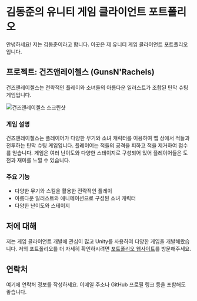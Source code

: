 # 김동준의 유니티 게임 클라이언트 포트폴리오

안녕하세요! 저는 김동준이라고 합니다. 이곳은 제 유니티 게임 클라이언트 포트폴리오입니다.

## 프로젝트: 건즈앤레이첼스 (GunsN'Rachels)

건즈앤레이첼스는 전략적인 플레이와 소녀들의 아름다운 일러스트가 조합된 탄막 슈팅 게임입니다.

![건즈앤레이첼스 스크린샷](https://raw.githubusercontent.com/your-username/your-repo/master/path/to/screenshot.png)

### 게임 설명

건즈앤레이첼스는 플레이어가 다양한 무기와 소녀 캐릭터를 이용하여 맵 상에서 적들과 전투하는 탄막 슈팅 게임입니다. 플레이어는 적들의 공격을 피하고 적을 제거하여 점수를 얻습니다. 게임은 여러 난이도와 다양한 스테이지로 구성되어 있어 플레이어들은 도전과 재미를 느낄 수 있습니다.

### 주요 기능

- 다양한 무기와 스킬을 활용한 전략적인 플레이
- 아름다운 일러스트와 애니메이션으로 구성된 소녀 캐릭터
- 다양한 난이도와 스테이지

## 저에 대해

저는 게임 클라이언트 개발에 관심이 많고 Unity를 사용하여 다양한 게임을 개발해왔습니다. 저의 포트폴리오를 더 자세히 확인하시려면 [포트폴리오 웹사이트](https://your-portfolio-website.com)를 방문해주세요.

## 연락처

여기에 연락처 정보를 작성하세요. 이메일 주소나 GitHub 프로필 링크 등을 포함해도 좋습니다.
